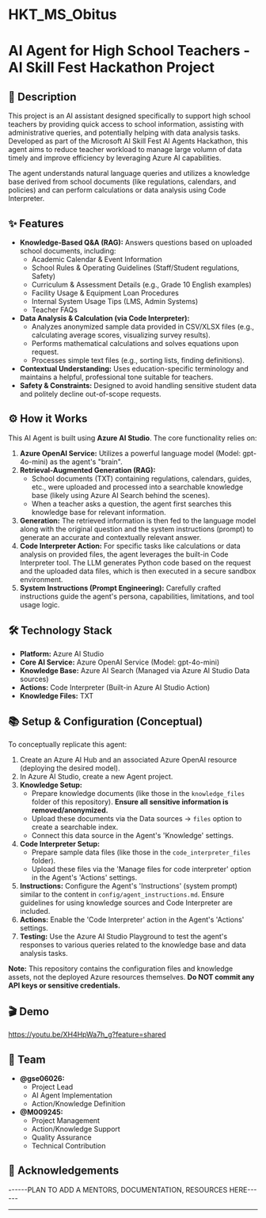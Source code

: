 # HKT_MS_Obitus
# AI Agent for High School Teachers - AI Skill Fest Hackathon Project

## 🚀 Description

This project is an AI assistant designed specifically to support high school teachers by providing quick access to school information, assisting with administrative queries, and potentially helping with data analysis tasks. Developed as part of the Microsoft AI Skill Fest AI Agents Hackathon, this agent aims to reduce teacher workload to manage large volumn of data timely and improve efficiency by leveraging Azure AI capabilities.

The agent understands natural language queries and utilizes a knowledge base derived from school documents (like regulations, calendars, and policies) and can perform calculations or data analysis using Code Interpreter.

## ✨ Features

*   **Knowledge-Based Q&A (RAG):** Answers questions based on uploaded school documents, including:
    *   Academic Calendar & Event Information
    *   School Rules & Operating Guidelines (Staff/Student regulations, Safety)
    *   Curriculum & Assessment Details (e.g., Grade 10 English examples)
    *   Facility Usage & Equipment Loan Procedures
    *   Internal System Usage Tips (LMS, Admin Systems)
    *   Teacher FAQs
*   **Data Analysis & Calculation (via Code Interpreter):**
    *   Analyzes anonymized sample data provided in CSV/XLSX files (e.g., calculating average scores, visualizing survey results).
    *   Performs mathematical calculations and solves equations upon request.
    *   Processes simple text files (e.g., sorting lists, finding definitions).
*   **Contextual Understanding:** Uses education-specific terminology and maintains a helpful, professional tone suitable for teachers.
*   **Safety & Constraints:** Designed to avoid handling sensitive student data and politely decline out-of-scope requests.

## ⚙️ How it Works

This AI Agent is built using **Azure AI Studio**. The core functionality relies on:

1.  **Azure OpenAI Service:** Utilizes a powerful language model (Model: gpt-4o-mini) as the agent's "brain".
2.  **Retrieval-Augmented Generation (RAG):**
    *   School documents (TXT) containing regulations, calendars, guides, etc., were uploaded and processed into a searchable knowledge base (likely using Azure AI Search behind the scenes).
    *   When a teacher asks a question, the agent first searches this knowledge base for relevant information.
3.  **Generation:** The retrieved information is then fed to the language model along with the original question and the system instructions (prompt) to generate an accurate and contextually relevant answer.
4.  **Code Interpreter Action:** For specific tasks like calculations or data analysis on provided files, the agent leverages the built-in Code Interpreter tool. The LLM generates Python code based on the request and the uploaded data files, which is then executed in a secure sandbox environment.
5.  **System Instructions (Prompt Engineering):** Carefully crafted instructions guide the agent's persona, capabilities, limitations, and tool usage logic.

## 🛠️ Technology Stack

*   **Platform:** Azure AI Studio
*   **Core AI Service:** Azure OpenAI Service (Model: gpt-4o-mini)
*   **Knowledge Base:** Azure AI Search (Managed via Azure AI Studio Data sources)
*   **Actions:** Code Interpreter (Built-in Azure AI Studio Action)
*   **Knowledge Files:** TXT

## 📚 Setup & Configuration (Conceptual)

To conceptually replicate this agent:

1.  Create an Azure AI Hub and an associated Azure OpenAI resource (deploying the desired model).
2.  In Azure AI Studio, create a new Agent project.
3.  **Knowledge Setup:**
    *   Prepare knowledge documents (like those in the `knowledge_files` folder of this repository). **Ensure all sensitive information is removed/anonymized.**
    *   Upload these documents via the Data sources -> `files` option to create a searchable index.
    *   Connect this data source in the Agent's 'Knowledge' settings.
4.  **Code Interpreter Setup:**
    *   Prepare sample data files (like those in the `code_interpreter_files` folder).
    *   Upload these files via the 'Manage files for code interpreter' option in the Agent's 'Actions' settings.
5.  **Instructions:** Configure the Agent's 'Instructions' (system prompt) similar to the content in `config/agent_instructions.md`. Ensure guidelines for using knowledge sources and Code Interpreter are included.
6.  **Actions:** Enable the 'Code Interpreter' action in the Agent's 'Actions' settings.
7.  **Testing:** Use the Azure AI Studio Playground to test the agent's responses to various queries related to the knowledge base and data analysis tasks.

**Note:** This repository contains the configuration files and knowledge assets, not the deployed Azure resources themselves. **Do NOT commit any API keys or sensitive credentials.**

## 🎬 Demo
https://youtu.be/XH4HpWa7h_g?feature=shared

## 👥 Team

*   **@gse06026:**
    *   Project Lead
    *   AI Agent Implementation
    *   Action/Knowledge Definition
*   **@M009245:**
    *   Project Management
    *   Action/Knowledge Support
    *   Quality Assurance
    *   Technical Contribution

## 🙏 Acknowledgements

------PLAN TO ADD A MENTORS, DOCUMENTATION, RESOURCES HERE------

---
